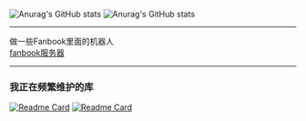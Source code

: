 ![Anurag's GitHub stats](https://github-readme-stats.vercel.app/api?username=fanbook-wangdage&theme=algolia&count_private=true)
![Anurag's GitHub stats](https://github-readme-stats.vercel.app/api/top-langs/?username=fanbook-wangdage&layout=compact&theme=algolia&count_private=true&hide=dart)  

---  

做一些Fanbook里面的机器人  
[fanbook服务器](https://in.fanbook.cn/LmgLJF3N)  

---  

### 我正在频繁维护的库   
[![Readme Card](https://github-readme-stats.vercel.app/api/pin/?username=fanbook-wangdage&repo=fanbook-bot-Framework&theme=algolia)](https://github.com/fanbook-wangdage/fanbook-bot-Framework)
[![Readme Card](https://github-readme-stats.vercel.app/api/pin/?username=fanbook-wangdage&repo=fanbookbotapi&theme=algolia)](https://github.com/fanbook-wangdage/fanbookbotapi)
